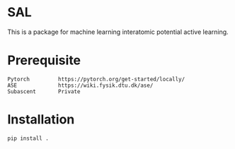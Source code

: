 # SAL

This is a package for machine learning interatomic potential active learning.

# Prerequisite

    Pytorch         https://pytorch.org/get-started/locally/
    ASE             https://wiki.fysik.dtu.dk/ase/
    Subascent       Private

# Installation

    pip install .
